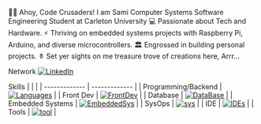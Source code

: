 🏴‍☠️ Ahoy, Code Crusaders! I am Sami
Computer Systems Software Engineering Student at Carleton University
💻 Passionate about Tech and Hardware.
⚡️ Thriving on embedded systems projects with Raspberry Pi, Arduino, and diverse microcontrollers.
🏛️ Engrossed in building personal projects.
⚱️ Set yer sights on me treasure trove of creations here, Arrr...

Network
[![LinkedIn](https://skillicons.dev/icons?i=linkedin)](https://www.linkedin.com/in/sami-mnif-64346b178/)

Skills
|  |  |
| ------------- | ------------- |
| Programming/Backend  | [![Languages](https://skillicons.dev/icons?i=python,c,java,flask,nodejs&perline=5)]()  |
| Front Dev  | [![FrontDev](https://skillicons.dev/icons?i=js,html,css,angular,ts,bootstrap,pug,react,&perline=5)]()  |
| Database  | [![DataBase](https://skillicons.dev/icons?i=sqlite,&perline=5)]()  |
| Embedded Systems  | [![EmbeddedSys](https://skillicons.dev/icons?i=raspberrypi,arduino,&perline=5)]()  |
| SysOps  | [![sys](https://skillicons.dev/icons?i=linux,bash,powershell,maven&perline=5)]()  |
| IDE  | [![IDEs](https://skillicons.dev/icons?i=vscode,atom,idea&perline=5)]()  |
| Tools  | [![tool](https://skillicons.dev/icons?i=autocad,jenkins,git,github,latex,matlab,&perline=5)]()  |


<!-- https://github.com/tandpfun/skill-icons -->
<!---
Jalalmourad/Jalalmourad is a ✨ special ✨ repository because its README.md (this file) appears on your GitHub profile.
You can click the Preview link to take a look at your changes.
--->
